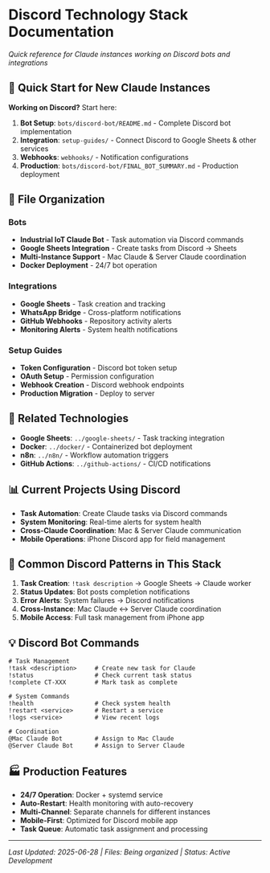 # Discord Technology Stack Documentation
*Quick reference for Claude instances working on Discord bots and integrations*

## 🎯 Quick Start for New Claude Instances

**Working on Discord?** Start here:
1. **Bot Setup**: `bots/discord-bot/README.md` - Complete Discord bot implementation
2. **Integration**: `setup-guides/` - Connect Discord to Google Sheets & other services
3. **Webhooks**: `webhooks/` - Notification configurations
4. **Production**: `bots/discord-bot/FINAL_BOT_SUMMARY.md` - Production deployment

## 📂 File Organization

### Bots
- **Industrial IoT Claude Bot** - Task automation via Discord commands
- **Google Sheets Integration** - Create tasks from Discord → Sheets
- **Multi-Instance Support** - Mac Claude & Server Claude coordination
- **Docker Deployment** - 24/7 bot operation

### Integrations
- **Google Sheets** - Task creation and tracking
- **WhatsApp Bridge** - Cross-platform notifications
- **GitHub Webhooks** - Repository activity alerts
- **Monitoring Alerts** - System health notifications

### Setup Guides
- **Token Configuration** - Discord bot token setup
- **OAuth Setup** - Permission configuration
- **Webhook Creation** - Discord webhook endpoints
- **Production Migration** - Deploy to server

## 🔗 Related Technologies

- **Google Sheets**: `../google-sheets/` - Task tracking integration
- **Docker**: `../docker/` - Containerized bot deployment
- **n8n**: `../n8n/` - Workflow automation triggers
- **GitHub Actions**: `../github-actions/` - CI/CD notifications

## 📊 Current Projects Using Discord

- **Task Automation**: Create Claude tasks via Discord commands
- **System Monitoring**: Real-time alerts for system health
- **Cross-Claude Coordination**: Mac & Server Claude communication
- **Mobile Operations**: iPhone Discord app for field management

## 🎯 Common Discord Patterns in This Stack

1. **Task Creation**: `!task description` → Google Sheets → Claude worker
2. **Status Updates**: Bot posts completion notifications
3. **Error Alerts**: System failures → Discord notifications
4. **Cross-Instance**: Mac Claude ↔ Server Claude coordination
5. **Mobile Access**: Full task management from iPhone app

## 💡 Discord Bot Commands

```
# Task Management
!task <description>     # Create new task for Claude
!status                 # Check current task status
!complete CT-XXX        # Mark task as complete

# System Commands  
!health                 # Check system health
!restart <service>      # Restart a service
!logs <service>         # View recent logs

# Coordination
@Mac Claude Bot         # Assign to Mac Claude
@Server Claude Bot      # Assign to Server Claude
```

## 🏭 Production Features

- **24/7 Operation**: Docker + systemd service
- **Auto-Restart**: Health monitoring with auto-recovery
- **Multi-Channel**: Separate channels for different instances
- **Mobile-First**: Optimized for Discord mobile app
- **Task Queue**: Automatic task assignment and processing

---
*Last Updated: 2025-06-28 | Files: Being organized | Status: Active Development*